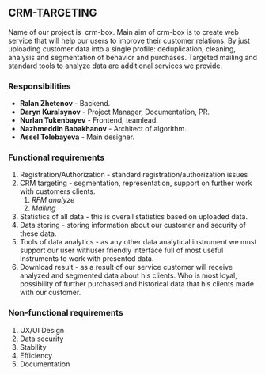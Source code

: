 ## CRM-TARGETING
    
Name of our project is ​ crm-box​. Main aim of crm-box is to create web service that will help our users to improve their customer relations. 
By just uploading customer data into a single profile: deduplication, cleaning, analysis and segmentation of behavior and purchases.
Targeted mailing and standard tools to analyze data are additional services we provide.

### Responsibilities

- **Ralan Zhetenov**        - Backend.
- **Daryn Kuralsynov**      - Project Manager, Documentation, PR.
- **Nurlan Tukenbayev**     - Frontend, teamlead.
- **Nazhmeddin Babakhanov** - Architect of algorithm.
- **Assel Tolebayeva**      - Main designer.

### Functional requirements

1. Registration/Authorization - standard registration/authorization issues
2. CRM targeting - segmentation, representation, support on further work with customers clients.
    1. *RFM analyze* 
    2. *Mailing*
3. Statistics of all data - this is overall statistics based on uploaded data. 
4. Data storing - storing information about our customer and security of these data. 
5. Tools of data analytics - as any other data analytical instrument we must support our user withuser friendly interface full of most useful instruments to work with presented data. 
6. Download result - as a result  of our service customer will receive analyzed and segmented data about his clients. Who is most loyal, possibility of further purchased and historical data that his clients made with our customer. 

### Non-functional requirements

1. UX/UI Design 
2. Data security
3. Stability
4. Efficiency
5. Documentation    

